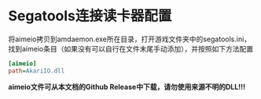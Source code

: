 # Segatools连接读卡器配置
将aimeio拷贝到amdaemon.exe所在目录，打开游戏文件夹中的segatools.ini，找到aimeio条目（如果没有可以自行在文件末尾手动添加），并按照如下方法配置
```ini
[aimeio]
path=AkariIO.dll
```
**aimeio文件可从本文档的Github Release中下载，请勿使用来源不明的DLL!!!**
